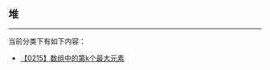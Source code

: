 <div style="font-size: 20px; margin-bottom: 15px; font-weight: bold;">堆</div>
<hr style="height: 1px; margin: 1em 0px;" />

当前分类下有如下内容：

* [【0215】数组中的第k个最大元素](/tools/tpl/【0215】数组中的第k个最大元素.md)